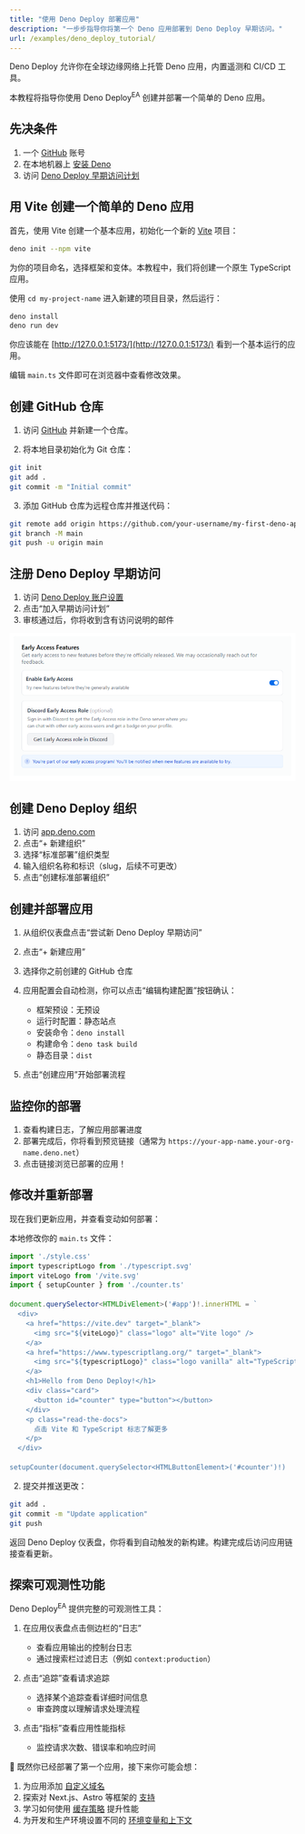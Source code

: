 ```yaml
---
title: "使用 Deno Deploy 部署应用"
description: "一步步指导你将第一个 Deno 应用部署到 Deno Deploy 早期访问。"
url: /examples/deno_deploy_tutorial/
---
```


Deno Deploy 允许你在全球边缘网络上托管 Deno 应用，内置遥测和 CI/CD 工具。

本教程将指导你使用 Deno Deploy<sup>EA</sup> 创建并部署一个简单的 Deno 应用。

## 先决条件

1. 一个 [GitHub](https://github.com) 账号
2. 在本地机器上 [安装 Deno](https://docs.deno.com/runtime/manual/getting_started/installation)
3. 访问
   [Deno Deploy 早期访问计划](https://dash.deno.com/account#early-access)

## 用 Vite 创建一个简单的 Deno 应用

首先，使用 Vite 创建一个基本应用，初始化一个新的
[Vite](https://vite.dev/guide/) 项目：

```sh
deno init --npm vite
```

为你的项目命名，选择框架和变体。本教程中，我们将创建一个原生 TypeScript 应用。

使用 `cd my-project-name` 进入新建的项目目录，然后运行：

```sh
deno install
deno run dev
```

你应该能在 [http://127.0.0.1:5173/](http://127.0.0.1:5173/) 看到一个基本运行的应用。

编辑 `main.ts` 文件即可在浏览器中查看修改效果。

## 创建 GitHub 仓库

1. 访问 [GitHub](https://github.com) 并新建一个仓库。

2. 将本地目录初始化为 Git 仓库：

```sh
git init
git add .
git commit -m "Initial commit"
```

3. 添加 GitHub 仓库为远程仓库并推送代码：

```sh
git remote add origin https://github.com/your-username/my-first-deno-app.git
git branch -M main
git push -u origin main
```

## 注册 Deno Deploy 早期访问

1. 访问
   [Deno Deploy 账户设置](https://dash.deno.com/account#early-access)
2. 点击“加入早期访问计划”
3. 审核通过后，你将收到含有访问说明的邮件

![早期访问加入截图](./images/join.png)

## 创建 Deno Deploy 组织

1. 访问 [app.deno.com](https://app.deno.com)
2. 点击“+ 新建组织”
3. 选择“标准部署”组织类型
4. 输入组织名称和标识（slug，后续不可更改）
5. 点击“创建标准部署组织”

## 创建并部署应用

1. 从组织仪表盘点击“尝试新 Deno Deploy 早期访问”
2. 点击“+ 新建应用”
3. 选择你之前创建的 GitHub 仓库
4. 应用配置会自动检测，你可以点击“编辑构建配置”按钮确认：
   - 框架预设：无预设
   - 运行时配置：静态站点
   - 安装命令：`deno install`
   - 构建命令：`deno task build`
   - 静态目录：`dist`

5. 点击“创建应用”开始部署流程

## 监控你的部署

1. 查看构建日志，了解应用部署进度
2. 部署完成后，你将看到预览链接（通常为
   `https://your-app-name.your-org-name.deno.net`）
3. 点击链接浏览已部署的应用！

## 修改并重新部署

现在我们更新应用，并查看变动如何部署：

本地修改你的 `main.ts` 文件：

```ts title="main.ts"
import './style.css'
import typescriptLogo from './typescript.svg'
import viteLogo from '/vite.svg'
import { setupCounter } from './counter.ts'

document.querySelector<HTMLDivElement>('#app')!.innerHTML = `
  <div>
    <a href="https://vite.dev" target="_blank">
      <img src="${viteLogo}" class="logo" alt="Vite logo" />
    </a>
    <a href="https://www.typescriptlang.org/" target="_blank">
      <img src="${typescriptLogo}" class="logo vanilla" alt="TypeScript logo" />
    </a>
    <h1>Hello from Deno Deploy!</h1>
    <div class="card">
      <button id="counter" type="button"></button>
    </div>
    <p class="read-the-docs">
      点击 Vite 和 TypeScript 标志了解更多
    </p>
  </div>

setupCounter(document.querySelector<HTMLButtonElement>('#counter')!)
```

2. 提交并推送更改：

```sh
git add .
git commit -m "Update application"
git push
```

返回 Deno Deploy 仪表盘，你将看到自动触发的新构建。构建完成后访问应用链接查看更新。

## 探索可观测性功能

Deno Deploy<sup>EA</sup> 提供完整的可观测性工具：

1. 在应用仪表盘点击侧边栏的“日志”
   - 查看应用输出的控制台日志
   - 通过搜索栏过滤日志（例如 `context:production`）

2. 点击“追踪”查看请求追踪
   - 选择某个追踪查看详细时间信息
   - 审查跨度以理解请求处理流程

3. 点击“指标”查看应用性能指标
   - 监控请求次数、错误率和响应时间

🦕 既然你已经部署了第一个应用，接下来你可能会想：

1. 为应用添加 [自定义域名](/deploy/early-access/reference/domains/)
2. 探索对 Next.js、Astro 等框架的 [支持](/deploy/early-access/reference/frameworks/)
3. 学习如何使用 [缓存策略](/deploy/early-access/reference/caching/) 提升性能
4. 为开发和生产环境设置不同的
   [环境变量和上下文](/deploy/early-access/reference/env-vars-and-contexts/)
